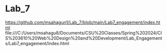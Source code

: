 # Lab_7
https://github.com/msahagun1/Lab_7/blob/main/Lab7_engagement/index.html
file:///C:/Users/msahagu8/Documents/CSU%20Classes/Spring%202024/CIS%203610%20Web%20Design%20and%20Development/Lab_Engagements/Lab7_engagement/index.html

